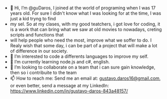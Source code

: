 - 👋 Hi, I’m @guDaros, I joined at the world of programing when I was 17 years old. For sure I didn't know what I was looking for at the time, I was just a kid tryng to find
- my sel. So at my clases, with my good teatchers, i got love for coding, it is a work that can bring what we saw at old movies to nowadays, creting scripts and functions that
- will help people who need the most, improve what we soffer to do. I Realy wish that some day, i can be part of a project that will make a lot of difference in our society.
- 👀 I’m interested to code a differents languages to improve my self.
- 🌱 I’m currently learning node.js and c#, english.
- 💞️ I’m looking to collaborate on a team that i can sure gain knowledge, then so i contribuite to the team
- 📫 How to reach me: Send me an email at: gustavo.daros16@gmail.com, or even better, send a message at my LinkedIn: https://www.linkedin.com/in/gustavo-daros-843a48157/

<!---
guDaros/guDaros is a ✨ special ✨ repository because its `README.md` (this file) appears on your GitHub profile.
You can click the Preview link to take a look at your changes.
--->
